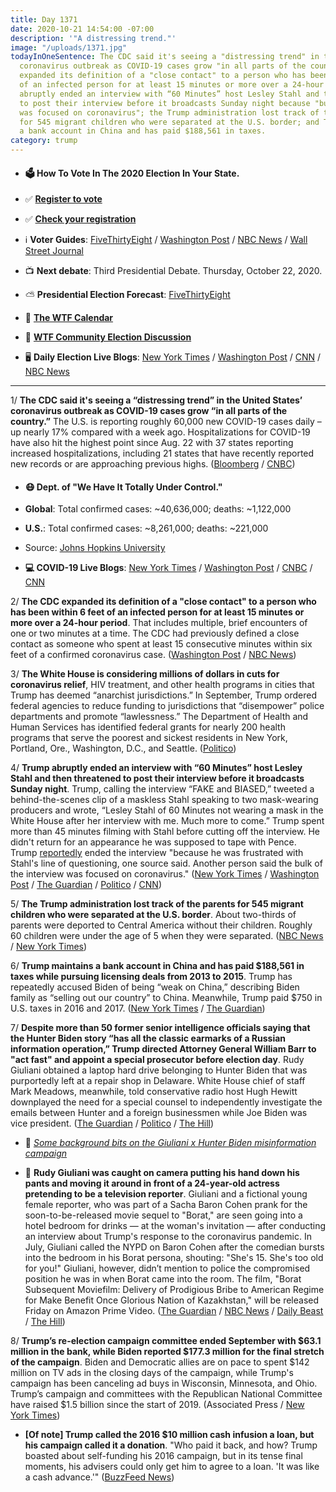 ```yaml
---
title: Day 1371
date: 2020-10-21 14:54:00 -07:00
description: '"A distressing trend."'
image: "/uploads/1371.jpg"
todayInOneSentence: The CDC said it's seeing a "distressing trend" in the United States’
  coronavirus outbreak as COVID-19 cases grow "in all parts of the country"; the CDC
  expanded its definition of a "close contact" to a person who has been within 6 feet
  of an infected person for at least 15 minutes or more over a 24-hour period; Trump
  abruptly ended an interview with “60 Minutes” host Lesley Stahl and then threatened
  to post their interview before it broadcasts Sunday night because "bulk of the interview
  was focused on coronavirus"; the Trump administration lost track of the parents
  for 545 migrant children who were separated at the U.S. border; and Trump maintains
  a bank account in China and has paid $188,561 in taxes.
category: trump
---
```


* #### 🗳 How To Vote In The 2020 Election In Your State.

* ✅ **[Register to vote](https://www.vote.org/register-to-vote/)**

* ✅ **[Check your registration](https://www.vote.org/am-i-registered-to-vote/)**

* ℹ️ **Voter Guides**: [FiveThirtyEight](https://projects.fivethirtyeight.com/how-to-vote-2020/) / [Washington Post](https://www.washingtonpost.com/elections/2020/how-to-vote/) / [NBC News](https://www.nbcnews.com/specials/plan-your-vote-state-by-state-guide-voting-by-mail-early-in-person-voting-election/index.html?cid=bc_npd_nn_ms_np-1_200816) / [Wall Street Journal](https://www.wsj.com/articles/how-to-vote-by-mail-in-every-state-11597840923)

* 📺 **Next debate**: Third Presidential Debate. Thursday, October 22, 2020.

* ⛅️ **Presidential Election Forecast**: [FiveThirtyEight](https://projects.fivethirtyeight.com/2020-election-forecast/)

* 📆 **[The WTF Calendar](https://talk.whatthefuckjusthappenedtoday.com/t/the-wtf-event-calendar/5888)**

* 💬 **[WTF Community Election Discussion](https://talk.whatthefuckjusthappenedtoday.com/t/2020-general-election-trump-vs-biden/5758)**

* 🖥 **Daily Election Live Blogs**: [New York Times](https://www.nytimes.com/live/2020/10/21/us/trump-biden-election?action=click&module=Top%20Stories&pgtype=Homepage) / [Washington Post](https://www.washingtonpost.com/elections/2020/10/21/trump-biden-live-updates/) / [CNN](https://www.cnn.com/politics/live-news/us-election-news-10-21-2020/index.html) / [NBC News](https://www.nbcnews.com/politics/2020-election/live-blog/2020-10-21-trump-biden-election-n1244076)

---

1/ **The CDC said it's seeing a “distressing trend” in the United States’ coronavirus outbreak as COVID-19 cases grow “in all parts of the country.”** The U.S. is reporting roughly 60,000 new COVID-19 cases daily – up nearly 17% compared with a week ago. Hospitalizations for COVID-19 have also hit the highest point since Aug. 22 with 37 states reporting increased hospitalizations, including 21 states that have recently reported new records or are approaching previous highs. ([Bloomberg](https://www.bloomberg.com/news/articles/2020-10-21/hospitals-across-the-u-s-are-crammed-with-covid-19-patients?srnd=premium&sref=MIBMEEoj) / [CNBC](https://www.cnbc.com/2020/10/21/coronavirus-cdc-says-us-is-seeing-distressing-trend-in-outbreak.html))

* #### 😷 Dept. of "We Have It Totally Under Control."

* **Global**: Total confirmed cases: \~40,636,000; deaths: \~1,122,000

* **U.S.**: Total confirmed cases: \~8,261,000; deaths: \~221,000

* Source: [Johns Hopkins University](https://coronavirus.jhu.edu/map.html)

* **💻 COVID-19 Live Blogs**:  [New York Times](https://www.nytimes.com/live/2020/10/21/world/covid-19-coronavirus-updates?action=click&module=Top%20Stories&pgtype=Homepage) / [Washington Post](https://www.washingtonpost.com/nation/2020/10/21/coronavirus-covid-live-updates-us/) / [CNBC](https://www.cnbc.com/2020/10/21/coronavirus-live-updates.html) / [CNN](https://www.cnn.com/world/live-news/coronavirus-pandemic-10-21-20-intl/index.html)

2/ **The CDC expanded its definition of a "close contact" to a person who has been within 6 feet of an infected person for at least 15 minutes or more over a 24-hour period**. That includes multiple, brief encounters of one or two minutes at a time. The CDC had previously defined a close contact as someone who spent at least 15 consecutive minutes within six feet of a confirmed coronavirus case. ([Washington Post](https://www.washingtonpost.com/health/2020/10/21/coronavirus-close-contact-cdc/) / [NBC News](https://www.nbcnews.com/health/health-news/cdc-changes-guidance-close-contacts-emphasizes-importance-wearing-mask-n1244147))

3/ **The White House is considering millions of dollars in cuts for coronavirus relief**, HIV treatment, and other health programs in cities that Trump has deemed “anarchist jurisdictions.” In September, Trump ordered federal agencies to reduce funding to jurisdictions that “disempower” police departments and promote “lawlessness.” The Department of Health and Human Services has identified federal grants for nearly 200 health programs that serve the poorest and sickest residents in New York, Portland, Ore., Washington, D.C., and Seattle. ([Politico](https://www.politico.com/news/2020/10/20/white-house-cuts-city-funds-coronavirus-430498))

4/ **Trump abruptly ended an interview with “60 Minutes” host Lesley Stahl and then threatened to post their interview before it broadcasts Sunday night**. Trump, calling the interview “FAKE and BIASED,” tweeted a behind-the-scenes clip of a maskless Stahl speaking to two mask-wearing producers and wrote, “Lesley Stahl of 60 Minutes not wearing a mask in the White House after her interview with me. Much more to come.” Trump spent more than 45 minutes filming with Stahl before cutting off the interview. He didn't return for an appearance he was supposed to tape with Pence. Trump [reportedly](https://www.cnn.com/2020/10/21/politics/60-minutes-lesley-stahl-trump-2020/index.html) ended the interview "because he was frustrated with Stahl's line of questioning, one source said. Another person said the bulk of the interview was focused on coronavirus." ([New York Times](https://www.nytimes.com/live/2020/10/20/us/trump-biden-election/trump-lesley-stahl-60-minutes) / [Washington Post](https://www.washingtonpost.com/politics/trump-60-minutes-leslie-stahl/2020/10/20/d7ef0554-132a-11eb-bc10-40b25382f1be_story.html) / [The Guardian](https://www.theguardian.com/us-news/live/2020/oct/21/donald-trump-joe-biden-nancy-pelosi-coronavirus-covid-19-us-election-live-updates?page=with:block-5f8feccb8f087cbe55eaef1f#block-5f8feccb8f087cbe55eaef1f&CMP=usbriefing_email) / [Politico](https://www.politico.com/news/2020/10/20/trump-ends-60-minutes-interview-430466) / [CNN](https://www.politico.com/news/2020/10/20/trump-ends-60-minutes-interview-430466))

5/ **The Trump administration lost track of the parents for 545 migrant children who were separated at the U.S. border**. About two-thirds of parents were deported to Central America without their children. Roughly 60 children were under the age of 5 when they were separated. ([NBC News](https://www.nbcnews.com/politics/immigration/lawyers-say-they-can-t-find-parents-545-migrant-children-n1244066) / [New York Times](https://www.nytimes.com/2020/10/21/us/migrant-children-separated.html))

6/ **Trump maintains a bank account in China and has paid $188,561 in taxes while pursuing licensing deals from 2013 to 2015**. Trump has repeatedly accused Biden of being “weak on China,” describing Biden family as “selling out our country” to China. Meanwhile, Trump paid $750 in U.S. taxes in 2016 and 2017. ([New York Times](https://www.nytimes.com/2020/10/20/us/trump-taxes-china.html) / [The Guardian](https://www.theguardian.com/world/2020/oct/21/donald-trump-china-bank-account-nearly-200000-taxes-report))

7/ **Despite more than 50 former senior intelligence officials saying that the Hunter Biden story “has all the classic earmarks of a Russian information operation,” Trump directed Attorney General William Barr to "act fast" and appoint a special prosecutor before election day**. Rudy Giuliani obtained a laptop hard drive belonging to Hunter Biden that was purportedly left at a repair shop in Delaware. White House chief of staff Mark Meadows, meanwhile, told conservative radio host Hugh Hewitt downplayed the need for a special counsel to independently investigate the emails between Hunter and a foreign businessmen while Joe Biden was vice president.  ([The Guardian](https://www.theguardian.com/us-news/2020/oct/20/trump-barr-special-prosecutor-joe-biden-hunter-biden) / [Politico](https://www.politico.com/news/2020/10/19/hunter-biden-story-russian-disinfo-430276) / [The Hill](https://thehill.com/homenews/administration/522041-meadows-tempers-expectations-of-hunter-biden-probe))

* 📌 *[Some background bits on the Giuliani x Hunter Biden misinformation campaign](https://talk.whatthefuckjusthappenedtoday.com/t/the-latest-tuesday-october-20/6013/2?u=matt)*

* 🤨 **Rudy Giuliani was caught on camera putting his hand down his pants and moving it around in front of a 24-year-old actress pretending to be a television reporter**. Giuliani and a fictional young female reporter, who was part of a Sacha Baron Cohen prank for the soon-to-be-released movie sequel to "Borat," are seen going into a hotel bedroom for drinks — at the woman's invitation — after conducting an interview about Trump's response to the coronavirus pandemic. In July, Giuliani called the NYPD on Baron Cohen after the comedian bursts into the bedroom in his Borat persona, shouting: "She's 15. She's too old for you!" Giuliani, however, didn’t mention to police the compromised position he was in when Borat came into the room. The film, "Borat Subsequent Moviefilm: Delivery of Prodigious Bribe to American Regime for Make Benefit Once Glorious Nation of Kazakhstan," will be released Friday on Amazon Prime Video. ([The Guardian](https://www.theguardian.com/film/2020/oct/21/rudy-giuliani-faces-questions-after-compromising-scene-in-new-borat-film) / [NBC News](https://www.nbcnews.com/pop-culture/movies/rudy-giuliani-caught-compromising-position-new-borat-film-n1244187) / [Daily Beast](https://www.thedailybeast.com/how-rudy-giuliani-got-caught-red-handed-with-borats-daughter) / [The Hill](https://thehill.com/blogs/in-the-know/in-the-know/522077-borat-cameras-captured-giuliani-in-hotel-bedroom-scene-reports))

8/ **Trump’s re-election campaign committee ended September with $63.1 million in the bank, while Biden reported $177.3 million for the final stretch of the campaign**. Biden and Democratic allies are on pace to spent $142 million on TV ads in the closing days of the campaign, while Trump's campaign has been canceling ad buys in Wisconsin, Minnesota, and Ohio. Trump’s campaign and committees with the Republican National Committee have raised $1.5 billion since the start of 2019. (Associated Press / [New York Times](https://www.nytimes.com/2020/10/20/us/politics/trump-money-biden.html))

* **\[Of note\] Trump called the 2016 $10 million cash infusion a loan, but his campaign called it a donation**. "Who paid it back, and how? Trump boasted about self-funding his 2016 campaign, but in its tense final moments, his advisers could only get him to agree to a loan. 'It was like a cash advance.'" ([BuzzFeed News](https://www.buzzfeednews.com/article/kenbensinger/trump-campaign-10-million-2016))